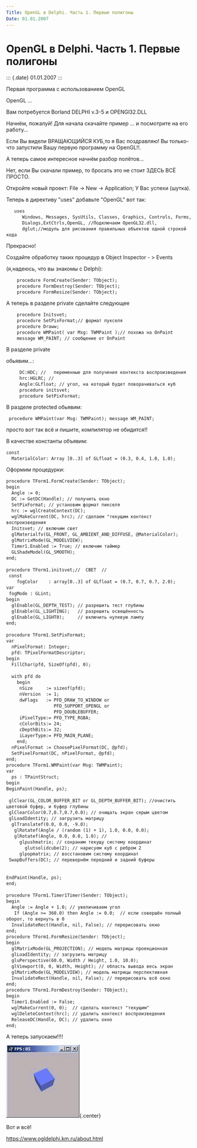```yaml
---
Title: OpenGL в Delphi. Часть 1. Первые полигоны
Date: 01.01.2007
---
```



OpenGL в Delphi. Часть 1. Первые полигоны
=========================================

::: {.date}
01.01.2007
:::

Первая программа с использованием OpenGL

OpenGL ...

Вам потребуется Borland DELPHI v.3-5 и OPENGl32.DLL

Начнём, пожалуй! Для начала скачайте пример ... и  посмотрите на его работу...

Если Вы видели ВРАЩАЮЩИЙСЯ КУБ,то я Вас поздравляю!
Вы только-что запустили Вашу первую программу на OpenGL!!.

А теперь самое интересное начнём разбор полётов...

Нет, если Вы скачали пример, то бросать это не стоит  ЗДЕСЬ ВСЁ ПРОСТО.

Откройте новый проект: File -\> New -\> Application; У Вас успехи
(шутка).

Теперь в директиву "uses" добавьте "OpenGL" вот так:

       uses
          Windows, Messages, SysUtils, Classes, Graphics, Controls, Forms,
          Dialogs,ExtCtrls,OpenGL, //Подключаем OpenGL32.dll,
          dglut;//модуль для рисования правильных объектов одной строкой кода

Прекрасно!

Создайте обработку таких процедур в Object Inspector - \> Events

(я,надеюсь, что вы знакомы с Delphi):

        procedure FormCreate(Sender: TObject);
        procedure FormDestroy(Sender: TObject);
        procedure FormResize(Sender: TObject);

А теперь в разделе private сделайте следующее

        procedure Initsvet;
        procedure SetPixFormat;// формат пукселя
        procedure Draww;
        procedure WMPaint( var Msg: TWMPaint );// похожа на OnPaint
        message WM_PAINT; // сообщение от OnPaint

В разделе private

обьявим...:

         DC:HDC; //   переменные для получения контекста воспроизведения
         hrc:HGLRC; //
         Angle:GLfloat; // угол, на который будет поворачиваться куб
         procedure initsvet;
         procedure SetPixFormat;

В разделе protected обьявим:

     procedure WMPaint(var Msg: TWMPaint); message WM_PAINT;

просто вот так всё и пишите, компилятор не обидится!!

В качестве константы объявим:

    const
      MaterialColor: Array [0..3] of GLfloat = (0.3, 0.4, 1.0, 1.0);

Оформим процедурки:

    procedure TForm1.FormCreate(Sender: TObject);
    begin
      Angle := 0;
      DC := GetDC(Handle); // получить окно
      SetPixFormat; // установим формат пикселя
      hrc := wglCreateContext(DC);
      wglMakeCurrent(DC, hrc); // сделаем "текущим контекст воспроизведения
      Initsvet; // включим свет
      glMaterialfv(GL_FRONT, GL_AMBIENT_AND_DIFFUSE, @MaterialColor);
      glMatrixMode(GL_MODELVIEW);
      Timer1.Enabled := True; // включим таймер
      GLShadeModel(GL_SMOOTH);
    end;
     
    procedure TForm1.initsvet;//  СВЕТ  //
     const
        fogColor    : array[0..3] of GLfloat = (0.7, 0.7, 0.7, 2.0);
    var
     fogMode : GLint;
    begin
      glEnable(GL_DEPTH_TEST); // разрешить тест глубины
      glEnable(GL_LIGHTING);   // разрешить освещённость
      glEnable(GL_LIGHT0);     // включить нулевую лампу
    end;
     
    procedure TForm1.SetPixFormat;
    var
      nPixelFormat: Integer;
      pfd: TPixelFormatDescriptor;
    begin
      FillChar(pfd, SizeOf(pfd), 0);
     
      with pfd do
        begin
         nSize     := sizeof(pfd);
         nVersion  := 1;
         dwFlags   := PFD_DRAW_TO_WINDOW or
                      PFD_SUPPORT_OPENGL or
                      PFD_DOUBLEBUFFER;
         iPixelType:= PFD_TYPE_RGBA;
         cColorBits:= 24;
         cDepthBits:= 32;
         iLayerType:= PFD_MAIN_PLANE;
        end;
      nPixelFormat := ChoosePixelFormat(DC, @pfd);
      SetPixelFormat(DC, nPixelFormat, @pfd);
    end;
    procedure TForm1.WMPaint(var Msg: TWMPaint);
    var
      ps : TPaintStruct;
    begin
    BeginPaint(Handle, ps);
     
     glClear(GL_COLOR_BUFFER_BIT or GL_DEPTH_BUFFER_BIT); //очистить цветовой буфер, и буфер глубины
     glClearColor(0.7,0.7,0.7,0.0); // очищать экран серым цветом
     glLoadIdentity; // загрузить матрицу
      glTranslatef(0.0, 0.0, -9.0);
       glRotatef(Angle / (random (1) + 1), 1.0, 0.0, 0.0);
       glRotatef(Angle, 0.0, 0.0, 1.0); //
         glpushmatrix; // сохраним текущу систему координат
           glutsolidcube(2); // нарисуем куб с ребром 2
         glpopmatrix; // восстановим систему координат
     SwapBuffers(DC); // перевернём передний и задний буферы
     
     
    EndPaint(Handle, ps);
    end;
     
    procedure TForm1.Timer1Timer(Sender: TObject);
    begin
      Angle := Angle + 1.0; // увеличиваем угол
       If (Angle >= 360.0) then Angle := 0.0;  // если совершён полный оборот, то вернуть в 0
      InvalidateRect(Handle, nil, False); // перерисовать окно
    end;
    procedure TForm1.FormResize(Sender: TObject);
    begin
      glMatrixMode(GL_PROJECTION); // модель матрицы проекционная
      glLoadIdentity; // загрузить матрицу
      gluPerspective(60.0, Width / Height, 1.0, 10.0);
      glViewport(0, 0, Width, Height); // область вывода весь экран
      glMatrixMode(GL_MODELVIEW); // модель матрицы перспективная
      InvalidateRect(Handle, nil, False); // перерисовать всё окно
    end;
    procedure TForm1.FormDestroy(Sender: TObject);
    begin
      Timer1.Enabled := False;
      wglMakeCurrent(0, 0);  // сделать контекст "текущим"
      wglDeleteContext(hrc); // удалить контекст воспроизведения
      ReleaseDC(Handle, DC); // удалить окно
    end;

А теперь запускаем!!!!

![clip0124](clip0124.png){.center}

Вот и всё!

<https://www.ogldelphi.km.ru/about.html>

